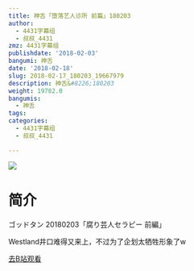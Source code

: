```yaml
---
title: 神舌「堕落艺人诊所 前篇」180203
author:
  - 4431字幕组
  - 叔叔_4431
zmz: 4431字幕组
publishdate: '2018-02-03'
bangumi: 神舌
date: '2018-02-18'
slug: 2018-02-17_180203_19667979
description: 神舌&#8226;180203
weight: 19782.0
bangumis:
  - 神舌
tags:
categories:
  - 4431字幕组
  - 叔叔_4431

---
```

![](https://i.imgur.com/uhZrcxs.png)
# 简介  
ゴッドタン 20180203「腐り芸人セラピー 前編」

Westland井口难得又来上，不过为了企划太牺牲形象了w  

[去B站观看](https://www.bilibili.com/video/av19667979/)
 
